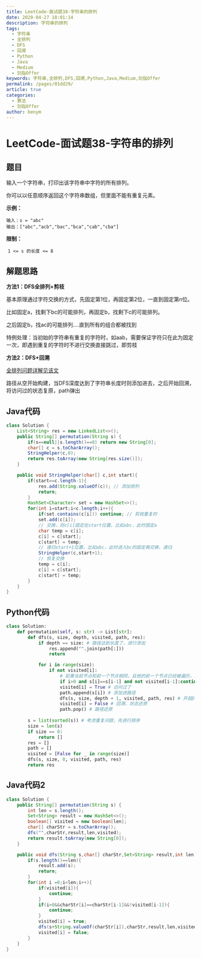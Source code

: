 ```yaml
---
title: LeetCode-面试题38-字符串的排列
date: 2020-04-27 18:01:14
description: 字符串的排列
tags: 
  - 字符串
  - 全排列
  - DFS
  - 回溯
  - Python
  - Java
  - Medium
  - 剑指Offer
keywords: 字符串,全排列,DFS,回溯,Python,Java,Medium,剑指Offer
permalink: /pages/01dd29/
article: true
categories: 
  - 算法
  - 剑指Offer
author: benym
---
```


# LeetCode-面试题38-字符串的排列 

## 题目

输入一个字符串，打印出该字符串中字符的所有排列。

你可以以任意顺序返回这个字符串数组，但里面不能有重复元素。

 

**示例：**

```
输入：s = "abc"
输出：["abc","acb","bac","bca","cab","cba"]
```

**限制：**

​	`1 <= s 的长度 <= 8`

## 解题思路

**方法1：DFS全排列+剪枝**

基本原理通过字符交换的方式，先固定第1位，再固定第2位，一直到固定第n位。

比如固定a，找剩下bc的可能排列，再固定b，找剩下c的可能排列。

之后固定b，找ac的可能排列....直到所有的组合都被找到

特例处理：当初始的字符串有重复的字符时，如aab，需要保证字符只在此为固定一次，即遇到重复的字符时不进行交换直接跳过，即剪枝

**方法2：DFS+回溯**

[全排列问题详解见该文](https://leetcode-cn.com/problems/permutations/solution/hui-su-suan-fa-python-dai-ma-java-dai-ma-by-liweiw/)

路径从空开始构建，当DFS深度达到了字符串长度时则添加进去，之后开始回溯，将访问过的状态复原，path弹出

## Java代码

```java
class Solution {
    List<String> res = new LinkedList<>();
    public String[] permutation(String s) {
        if(s==null||s.length()==0) return new String[0];
        char[] c = s.toCharArray(); 
        StringHelper(c,0);
        return res.toArray(new String[res.size()]);
    }

    public void StringHelper(char[] c,int start){
        if(start==c.length-1){
            res.add(String.valueOf(c)); // 添加排列
            return;
        }
        HashSet<Character> set = new HashSet<>();
        for(int i=start;i<c.length;i++){
            if(set.contains(c[i])) continue; // 剪枝重复的
            set.add(c[i]);
            // 交换，将c[i]固定在start位置，比如abc，此时固定a
            char temp = c[i];
            c[i] = c[start];
            c[start] = temp;
            // 递归start+1位置，比如abc，此时进入bc的固定再交换，递归
            StringHelper(c,start+1);
            // 恢复交换
            temp = c[i];
            c[i] = c[start];
            c[start] = temp;
        }
    }
}
```

## Python代码

```python
class Solution:
    def permutation(self, s: str) -> List[str]:
        def dfs(s, size, depth, visited, path, res):
            if depth == size: # 路径达到长度了，进行添加
                res.append("".join(path[:]))
                return

            for i in range(size):
                if not visited[i]:
                    # 如果当前节点和前一个节点相同，且他的前一个节点已经被遍历，则跳过
                    if i>0 and s[i]==s[i-1] and not visited[i-1]:continue
                    visited[i] = True # 访问过了
                    path.append(s[i]) # 添加进路径
                    dfs(s, size, depth + 1, visited, path, res) # 开启DFS
                    visited[i] = False # 回溯，状态还原
                    path.pop() # 路径还原
                
        s = list(sorted(s)) # 考虑重复问题，先进行排序
        size = len(s)
        if size == 0:
            return []
        res = []
        path = []
        visited = [False for _ in range(size)]
        dfs(s, size, 0, visited, path, res)
        return res
```

## Java代码2

```java
class Solution {
    public String[] permutation(String s) {
        int len = s.length();
        Set<String> result = new HashSet<>();
        boolean[] visited = new boolean[len];
        char[] charStr = s.toCharArray();
        dfs("",charStr,result,len,visited);
        return result.toArray(new String[0]);
    }

    public void dfs(String s,char[] charStr,Set<String> result,int len,boolean[] visited){
        if(s.length()==len){
            result.add(s);
            return;
        }
        for(int i =0;i<len;i++){
            if(visited[i]){
                continue;
            }
            if(i>0&&charStr[i]==charStr[i-1]&&!visited[i-1]){
                continue;
            }
            visited[i] = true;
            dfs(s+String.valueOf(charStr[i]),charStr,result,len,visited);
            visited[i] = false;
        }
    }
}
```
